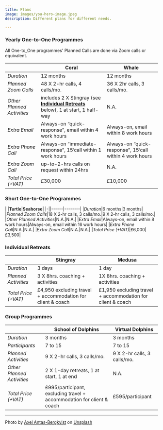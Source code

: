 ```yaml
---
title: Plans
image: images/you-hero-image.jpeg
description: Different plans for different needs.

---
```

### Yearly One-to-One Programmes

All One-to_One programmes' Planned Calls are done via Zoom calls or equivalent.

| |__Coral__|__Whale__|
|-|------|--------|
|_Duration_|12 months|12 months|
|_Planned Zoom Calls_|48 X 2-hr calls, 4 calls/mo.|36 X 2hr calls, 3 calls/mo.|
|_Other Planned Activities_|includes 2 X Stingray (see [__Individual Retreats__](#Individual_retreats) below), 1 at start, 1 half-way|N.A.|
|_Extra Email_|Always-on “quick- response”, email within 4 work hours|Always-on, email within 8 work hours|
|_Extra Phone Call_|Always-on “immediate- response”, 15’call within 1 work hours|Always-on “quick- response”, 15’call within 4 work hours|
|_Extra Zoom Call_|up-to-2-hrs calls on request within 24hrs|N.A.|
|_Total Price (+VAT)_|£30,000|£10,000|

### Short One-to-One Programmes

| |__Turtle__|__Seahorse__|
|-||------|--------|
|_Duration_|6 months|3 months|
|_Planned Zoom Calls_|18 X 2-hr calls, 3 calls/mo.|9 X 2-hr calls, 3 calls/mo.|
|_Other Planned Activities_|N.A.|N.A.|
|_Extra Email_|Always-on, email within 8 work hours|Always-on, email within 16 work hours|
|_Extra Phone Call_|N.A.|N.A.|
|_Extra Zoom Call_|N.A.|N.A.|
|_Total Price (+VAT)_|£6,000|£3,500|

### Individual Retreats

| |Stingray|Medusa|
|-|------|--------|
|_Duration_|3 days|1 day|
|_Planned Activities_|3 X 8hrs. coaching + activities| 1X 8hrs. coaching + activities|
|_Total Price (+VAT)_|£4,950 excluding travel + accommodation for client & coach|£1,950 excluding travel + accommodation for client & coach|

### Group Programmes

| |School of Dolphins|Virtual Dolphins|
|-|------|--------|
|_Duration_|3 months|3 months|
|_Participants_|7 to 15|7 to 15|
|_Planned Activities_|9 X 2-hr calls, 3 calls/mo.|9 X 2-hr calls, 3 calls/mo.|
|_Other Planned Activities_|2 X 1-day retreats, 1 at start, 1 at end|N.A.|
|_Total Price (+VAT)_|£995/participant, excluding travel + accommodation for client & coach|£595/participant|

***

Photo by [Axel Antas-Bergkvist](https://unsplash.com/@aabergkvist?utm_source=unsplash&utm_medium=referral&utm_content=creditCopyText) on [Unsplash](https://unsplash.com/?utm_source=unsplash&utm_medium=referral&utm_content=creditCopyText)